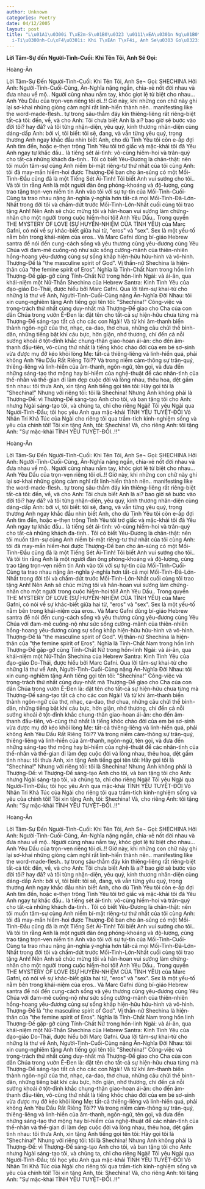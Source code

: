 ```yaml
---
author: Unknown
categories: Poetry
date: 04/12/2005
layout: post
title: "L\u01A1\u0300i T\xE2m-S\u01B0\u0323 \u0111\xEA\u0301n Ng\u01B0\u01A1\u0300\
  i-Ti\u0300nh-Cu\xF4\u0301i: Khi T\xEAn T\xF4i, Anh Se\u0303 Go\u0323i:"
---
```


**Lời Tâm-Sự đến Người-Tình-Cuối: Khi Tên Tôi, Anh Sẽ Gọi:**

Hoàng-Ân


Lời Tâm-Sự Đến Người-Tình-Cuối: Khi Tên Tôi, Anh Se¬ Gọi: SHECHINA
Hỡi Anh: Người-Tình-Cuối-Cùng, Ân-Nghĩa nặng ngần, chia-xẻ nốt đời nhau và đưa nhau về mộ.. Người cùng nhau nắm tay, khóc giọt lệ tử biệt cho nhau...
    Anh Yêu Dấu của trọn-vẹn riêng tôi ơi..!!
    Giờ này, khi những con chữ này ghi lại sơ-khai những giòng cảm nghĩ rất linh-hiển thành nên.. manifesting like the word-made-flesh.. tự trong sâu-thẳm đáy kín thiêng-liêng rất riêng-biệt tất-cả tôi: đến, về, và cho Anh: Tôi chưa biết Anh là ai? bao giờ sẽ bước vào đời tôi? hay đã? và tôi từng nhận-diện, yêu quý, kính thương nhân-diện cùng dáng-dấp Anh: bởi vì, tôi biết: tôi sẽ, đang, và vẫn từng yêu quý, trọng thương Anh ngay khắc đầu nhìn biết Anh, cho dù Tình Yêu tôi còn e-ấp đợi Anh tìm đến, hoặc e-thẹn trông Tình Yêu tôi trở giấc và mặc-khải tôi đã Yêu Anh ngay tự khắc đầu.. là tiếng sét ái-tình: vô-cùng hiếm-hoi và trân-quý cho tất-cả những khách đa-tình..  Tôi có biết Yêu-Đương là chân-thật: nên tôi muốn tâm-sự cùng Anh niềm bí-mật riêng-tư thứ nhất của tôi cùng Anh: tôi đã may-mắn hiếm-hoi được Thượng-Đế ban cho ân-sủng có một Mối-Tình-Đầu cũng đã là một Tiếng Sét Ái-Tình!  Tôi biết Anh vui sướng cho tôi.. Và tôi tin rằng Anh là một người đàn ông phóng-khoáng và độ-lượng, cùng trao tặng trọn-vẹn niềm tin Anh vào tôi với sự tự-tin của Mối-Tình-Cuối-Cùng ta trao nhau nặng ân-nghĩa ý-nghĩa hơn tất-cả mọi Mối-Tình-Đã-Lớn-Nhất trong đời tôi và chấm-dứt trước Mối-Tình-Lớn-Nhất cuối cùng tôi trao tặng Anh!  Nên Anh sẽ chúc mừng tôi và hân-hoan vui sướng làm chứng-nhân cho một người trong cuộc hiếm-hoi tôi!
     Anh Yêu Dấu..
     Trong quyển THE MYSTERY OF LOVE (SỰ HUYỀN-NHIỆM CỦA TÌNH YÊU) của Marc Gafni, có nói về sự khác-biết giữa hai từ, "eros" và "sex".  Sex là một yếu-tố nằm bên trong khái-niệm của eros.. Và Marc Gafni dùng bí-giáo Hebrew santra để nói đến cung-cách sống và yêu thương cùng yêu-đương cùng Yêu Chúa với đam-mê cuồng-nộ như sức sống cường-mãnh của thiên-nhiên hồng-hoang yêu-đương cùng sự sống khắp hiện-hữu hữu-hình và vô-hình.
      Thượng-Đế là "the masculine spirit of God".  Vị thần-nữ Shechina là hiện-thân của "the femine spirit of Eros".  Nghĩa là Tính-Chất Nam trong hồn linh Thượng-Đế gặp-gỡ cùng Tính-Chất Nữ trong hồn-linh Ngài: và ái-ân, qua khái-niệm một Nữ-Thần Shechina của Hebrew Santra: Kinh Tình Yêu của đạo-giáo Do-Thái, được hiểu bởi Marc Gafni.
      Qua lời tâm-sự khai-từ cho những lá thư về Anh, Người-Tình-Cuối-Cùng nặng Ân-Nghĩa Đời Nhau: tôi xin cung-nghiêm tặng Anh tiếng gọi tên tôi: "Shechina!"  Công-việc và trọng-trách thứ nhất cùng duy-nhất mà Thượng-Đế giao cho Cha của con dân Chúa trong vườn Ê-Đen là: đặt tên cho tất-cả sự hiện-hữu chưa từng mà Thượng-Đế sáng-tạo tất cả cho các con Ngài!  Và từ khi âm-thanh biến thành ngôn-ngữ của thơ, nhạc, ca-dao, thơ chua, những câu chửi thề bình-dân, những tiếng bật khi cáu bực, hờn giận, nhớ thương, chí đến cả nỗi sướng khoái ở tột-đỉnh khắc chung-thân giao-hoan ái-ân: cho đến âm-thanh đầu-tiên, vô-cùng thứ nhất là tiếng khóc chào đời của em bé sơ-sinh vừa được mụ đỡ kéo khỏi lòng Mẹ: tất-cả thiêng-liêng và linh-hiển quá, phải không Anh Yêu Dấu Rất Riêng Tôi??
      Và trong niềm cảm-thông sự trân-quý, thiêng-liêng và linh-hiển của âm-thanh, ngôn-ngữ, tên gọi, và đưa đến những sáng-tạo thơ mộng hay bí-hiểm của nghệ-thuật để các nhân-tình của thế-nhân và thế-gian đi làm đẹp cuộc đời và lòng nhau, thêu hoa, dệt gấm tình nhau: tôi thưa Anh, xin tặng Anh tiếng gọi tên tôi: Hãy gọi tôi là "Shechina!"  Nhưng với riêng tôi: tôi là Shechina! Nhưng Anh không phải là Thượng-Đế: vì Thượng-Đế sáng-tạo Anh cho tôi, và ban tặng tôi cho Anh: nhưng Ngài sáng-tạo tôi, và chúng ta, chỉ cho riêng Ngài!  Tôi yêu Ngài qua Người-Tình-Đầu; tôi học yêu Anh qua mặc-khải TÌNH YÊU TUYỆT-ĐỐI Vô Nhân Tri Khả Túc của Ngài cho riêng tôi qua trầm-tích kinh-nghiệm sống và yêu của chính tôi!
      Tôi xin tặng Anh, tôi: Shechina!  Và, cho riêng Anh: tôi tặng Anh: "Sự mặc-khải TÌNH YÊU TUYỆT-ĐỐI..!!"

Hoàng-Ân


Lời Tâm-Sự Đến Người-Tình-Cuối: Khi Tên Tôi, Anh Se¬ Gọi: SHECHINA
Hỡi Anh: Người-Tình-Cuối-Cùng, Ân-Nghĩa nặng ngần, chia-xẻ nốt đời nhau và đưa nhau về mộ.. Người cùng nhau nắm tay, khóc giọt lệ tử biệt cho nhau...
    Anh Yêu Dấu của trọn-vẹn riêng tôi ơi..!!
    Giờ này, khi những con chữ này ghi lại sơ-khai những giòng cảm nghĩ rất linh-hiển thành nên.. manifesting like the word-made-flesh.. tự trong sâu-thẳm đáy kín thiêng-liêng rất riêng-biệt tất-cả tôi: đến, về, và cho Anh: Tôi chưa biết Anh là ai? bao giờ sẽ bước vào đời tôi? hay đã? và tôi từng nhận-diện, yêu quý, kính thương nhân-diện cùng dáng-dấp Anh: bởi vì, tôi biết: tôi sẽ, đang, và vẫn từng yêu quý, trọng thương Anh ngay khắc đầu nhìn biết Anh, cho dù Tình Yêu tôi còn e-ấp đợi Anh tìm đến, hoặc e-thẹn trông Tình Yêu tôi trở giấc và mặc-khải tôi đã Yêu Anh ngay tự khắc đầu.. là tiếng sét ái-tình: vô-cùng hiếm-hoi và trân-quý cho tất-cả những khách đa-tình..  Tôi có biết Yêu-Đương là chân-thật: nên tôi muốn tâm-sự cùng Anh niềm bí-mật riêng-tư thứ nhất của tôi cùng Anh: tôi đã may-mắn hiếm-hoi được Thượng-Đế ban cho ân-sủng có một Mối-Tình-Đầu cũng đã là một Tiếng Sét Ái-Tình!  Tôi biết Anh vui sướng cho tôi.. Và tôi tin rằng Anh là một người đàn ông phóng-khoáng và độ-lượng, cùng trao tặng trọn-vẹn niềm tin Anh vào tôi với sự tự-tin của Mối-Tình-Cuối-Cùng ta trao nhau nặng ân-nghĩa ý-nghĩa hơn tất-cả mọi Mối-Tình-Đã-Lớn-Nhất trong đời tôi và chấm-dứt trước Mối-Tình-Lớn-Nhất cuối cùng tôi trao tặng Anh!  Nên Anh sẽ chúc mừng tôi và hân-hoan vui sướng làm chứng-nhân cho một người trong cuộc hiếm-hoi tôi!
     Anh Yêu Dấu..
     Trong quyển THE MYSTERY OF LOVE (SỰ HUYỀN-NHIỆM CỦA TÌNH YÊU) của Marc Gafni, có nói về sự khác-biết giữa hai từ, "eros" và "sex".  Sex là một yếu-tố nằm bên trong khái-niệm của eros.. Và Marc Gafni dùng bí-giáo Hebrew santra để nói đến cung-cách sống và yêu thương cùng yêu-đương cùng Yêu Chúa với đam-mê cuồng-nộ như sức sống cường-mãnh của thiên-nhiên hồng-hoang yêu-đương cùng sự sống khắp hiện-hữu hữu-hình và vô-hình.
      Thượng-Đế là "the masculine spirit of God".  Vị thần-nữ Shechina là hiện-thân của "the femine spirit of Eros".  Nghĩa là Tính-Chất Nam trong hồn linh Thượng-Đế gặp-gỡ cùng Tính-Chất Nữ trong hồn-linh Ngài: và ái-ân, qua khái-niệm một Nữ-Thần Shechina của Hebrew Santra: Kinh Tình Yêu của đạo-giáo Do-Thái, được hiểu bởi Marc Gafni.
      Qua lời tâm-sự khai-từ cho những lá thư về Anh, Người-Tình-Cuối-Cùng nặng Ân-Nghĩa Đời Nhau: tôi xin cung-nghiêm tặng Anh tiếng gọi tên tôi: "Shechina!"  Công-việc và trọng-trách thứ nhất cùng duy-nhất mà Thượng-Đế giao cho Cha của con dân Chúa trong vườn Ê-Đen là: đặt tên cho tất-cả sự hiện-hữu chưa từng mà Thượng-Đế sáng-tạo tất cả cho các con Ngài!  Và từ khi âm-thanh biến thành ngôn-ngữ của thơ, nhạc, ca-dao, thơ chua, những câu chửi thề bình-dân, những tiếng bật khi cáu bực, hờn giận, nhớ thương, chí đến cả nỗi sướng khoái ở tột-đỉnh khắc chung-thân giao-hoan ái-ân: cho đến âm-thanh đầu-tiên, vô-cùng thứ nhất là tiếng khóc chào đời của em bé sơ-sinh vừa được mụ đỡ kéo khỏi lòng Mẹ: tất-cả thiêng-liêng và linh-hiển quá, phải không Anh Yêu Dấu Rất Riêng Tôi??
      Và trong niềm cảm-thông sự trân-quý, thiêng-liêng và linh-hiển của âm-thanh, ngôn-ngữ, tên gọi, và đưa đến những sáng-tạo thơ mộng hay bí-hiểm của nghệ-thuật để các nhân-tình của thế-nhân và thế-gian đi làm đẹp cuộc đời và lòng nhau, thêu hoa, dệt gấm tình nhau: tôi thưa Anh, xin tặng Anh tiếng gọi tên tôi: Hãy gọi tôi là "Shechina!"  Nhưng với riêng tôi: tôi là Shechina! Nhưng Anh không phải là Thượng-Đế: vì Thượng-Đế sáng-tạo Anh cho tôi, và ban tặng tôi cho Anh: nhưng Ngài sáng-tạo tôi, và chúng ta, chỉ cho riêng Ngài!  Tôi yêu Ngài qua Người-Tình-Đầu; tôi học yêu Anh qua mặc-khải TÌNH YÊU TUYỆT-ĐỐI Vô Nhân Tri Khả Túc của Ngài cho riêng tôi qua trầm-tích kinh-nghiệm sống và yêu của chính tôi!
      Tôi xin tặng Anh, tôi: Shechina!  Và, cho riêng Anh: tôi tặng Anh: "Sự mặc-khải TÌNH YÊU TUYỆT-ĐỐI..!!"

Hoàng-Ân


Lời Tâm-Sự Đến Người-Tình-Cuối: Khi Tên Tôi, Anh Se¬ Gọi: SHECHINA
Hỡi Anh: Người-Tình-Cuối-Cùng, Ân-Nghĩa nặng ngần, chia-xẻ nốt đời nhau và đưa nhau về mộ.. Người cùng nhau nắm tay, khóc giọt lệ tử biệt cho nhau...
    Anh Yêu Dấu của trọn-vẹn riêng tôi ơi..!!
    Giờ này, khi những con chữ này ghi lại sơ-khai những giòng cảm nghĩ rất linh-hiển thành nên.. manifesting like the word-made-flesh.. tự trong sâu-thẳm đáy kín thiêng-liêng rất riêng-biệt tất-cả tôi: đến, về, và cho Anh: Tôi chưa biết Anh là ai? bao giờ sẽ bước vào đời tôi? hay đã? và tôi từng nhận-diện, yêu quý, kính thương nhân-diện cùng dáng-dấp Anh: bởi vì, tôi biết: tôi sẽ, đang, và vẫn từng yêu quý, trọng thương Anh ngay khắc đầu nhìn biết Anh, cho dù Tình Yêu tôi còn e-ấp đợi Anh tìm đến, hoặc e-thẹn trông Tình Yêu tôi trở giấc và mặc-khải tôi đã Yêu Anh ngay tự khắc đầu.. là tiếng sét ái-tình: vô-cùng hiếm-hoi và trân-quý cho tất-cả những khách đa-tình..  Tôi có biết Yêu-Đương là chân-thật: nên tôi muốn tâm-sự cùng Anh niềm bí-mật riêng-tư thứ nhất của tôi cùng Anh: tôi đã may-mắn hiếm-hoi được Thượng-Đế ban cho ân-sủng có một Mối-Tình-Đầu cũng đã là một Tiếng Sét Ái-Tình!  Tôi biết Anh vui sướng cho tôi.. Và tôi tin rằng Anh là một người đàn ông phóng-khoáng và độ-lượng, cùng trao tặng trọn-vẹn niềm tin Anh vào tôi với sự tự-tin của Mối-Tình-Cuối-Cùng ta trao nhau nặng ân-nghĩa ý-nghĩa hơn tất-cả mọi Mối-Tình-Đã-Lớn-Nhất trong đời tôi và chấm-dứt trước Mối-Tình-Lớn-Nhất cuối cùng tôi trao tặng Anh!  Nên Anh sẽ chúc mừng tôi và hân-hoan vui sướng làm chứng-nhân cho một người trong cuộc hiếm-hoi tôi!
     Anh Yêu Dấu..
     Trong quyển THE MYSTERY OF LOVE (SỰ HUYỀN-NHIỆM CỦA TÌNH YÊU) của Marc Gafni, có nói về sự khác-biết giữa hai từ, "eros" và "sex".  Sex là một yếu-tố nằm bên trong khái-niệm của eros.. Và Marc Gafni dùng bí-giáo Hebrew santra để nói đến cung-cách sống và yêu thương cùng yêu-đương cùng Yêu Chúa với đam-mê cuồng-nộ như sức sống cường-mãnh của thiên-nhiên hồng-hoang yêu-đương cùng sự sống khắp hiện-hữu hữu-hình và vô-hình.
      Thượng-Đế là "the masculine spirit of God".  Vị thần-nữ Shechina là hiện-thân của "the femine spirit of Eros".  Nghĩa là Tính-Chất Nam trong hồn linh Thượng-Đế gặp-gỡ cùng Tính-Chất Nữ trong hồn-linh Ngài: và ái-ân, qua khái-niệm một Nữ-Thần Shechina của Hebrew Santra: Kinh Tình Yêu của đạo-giáo Do-Thái, được hiểu bởi Marc Gafni.
      Qua lời tâm-sự khai-từ cho những lá thư về Anh, Người-Tình-Cuối-Cùng nặng Ân-Nghĩa Đời Nhau: tôi xin cung-nghiêm tặng Anh tiếng gọi tên tôi: "Shechina!"  Công-việc và trọng-trách thứ nhất cùng duy-nhất mà Thượng-Đế giao cho Cha của con dân Chúa trong vườn Ê-Đen là: đặt tên cho tất-cả sự hiện-hữu chưa từng mà Thượng-Đế sáng-tạo tất cả cho các con Ngài!  Và từ khi âm-thanh biến thành ngôn-ngữ của thơ, nhạc, ca-dao, thơ chua, những câu chửi thề bình-dân, những tiếng bật khi cáu bực, hờn giận, nhớ thương, chí đến cả nỗi sướng khoái ở tột-đỉnh khắc chung-thân giao-hoan ái-ân: cho đến âm-thanh đầu-tiên, vô-cùng thứ nhất là tiếng khóc chào đời của em bé sơ-sinh vừa được mụ đỡ kéo khỏi lòng Mẹ: tất-cả thiêng-liêng và linh-hiển quá, phải không Anh Yêu Dấu Rất Riêng Tôi??
      Và trong niềm cảm-thông sự trân-quý, thiêng-liêng và linh-hiển của âm-thanh, ngôn-ngữ, tên gọi, và đưa đến những sáng-tạo thơ mộng hay bí-hiểm của nghệ-thuật để các nhân-tình của thế-nhân và thế-gian đi làm đẹp cuộc đời và lòng nhau, thêu hoa, dệt gấm tình nhau: tôi thưa Anh, xin tặng Anh tiếng gọi tên tôi: Hãy gọi tôi là "Shechina!"  Nhưng với riêng tôi: tôi là Shechina! Nhưng Anh không phải là Thượng-Đế: vì Thượng-Đế sáng-tạo Anh cho tôi, và ban tặng tôi cho Anh: nhưng Ngài sáng-tạo tôi, và chúng ta, chỉ cho riêng Ngài!  Tôi yêu Ngài qua Người-Tình-Đầu; tôi học yêu Anh qua mặc-khải TÌNH YÊU TUYỆT-ĐỐI Vô Nhân Tri Khả Túc của Ngài cho riêng tôi qua trầm-tích kinh-nghiệm sống và yêu của chính tôi!
      Tôi xin tặng Anh, tôi: Shechina!  Và, cho riêng Anh: tôi tặng Anh: "Sự mặc-khải TÌNH YÊU TUYỆT-ĐỐI..!!"
